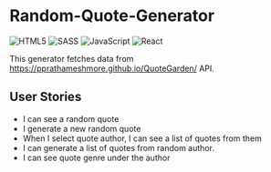 # Random-Quote-Generator
<img alt="HTML5" src="https://img.shields.io/badge/html5-%23E34F26.svg?style=for-the-badge&logo=html5&logoColor=white"/> <img alt="SASS" src="https://img.shields.io/badge/SASS-hotpink.svg?style=for-the-badge&logo=SASS&logoColor=white"/> 
<img alt="JavaScript" src="https://img.shields.io/badge/javascript-%23323330.svg?style=for-the-badge&logo=javascript&logoColor=%23F7DF1E"/>
<img alt="React" src="https://img.shields.io/badge/react-%2320232a.svg?style=for-the-badge&logo=react&logoColor=%2361DAFB"/>


This generator fetches data from https://pprathameshmore.github.io/QuoteGarden/ API.

## User Stories
* I can see a random quote
* I generate a new random quote
* When I select quote author, I can see a list of quotes from them
* I can generate a list of quotes from random author.
* I can see quote genre under the author

